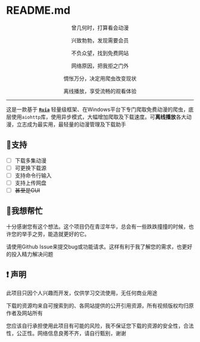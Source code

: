 # README.md
<p align="center">曾几何时，打算看会动漫</p>

<p align="center">兴致勃勃，发现需要会员</p>

<p align="center">不负众望，找到免费网站</p>

<p align="center">网络原因，把我拒之门外</p>

<p align="center">惆怅万分，决定用爬虫改变现状</p>

<p align="center">离线播放，享受流畅的观看体验</p>

---

这是一款基于 <code>[**Ruia**](https://github.com/howie6879/ruia)</code> 轻量级框架、在Windows平台下专门爬取免费动漫的爬虫，底层使用<code>aiohttp</code>库，使用异步模式，大幅增加爬取及下载速度。可**离线播放**各大动漫，立志成为最实用，最轻量的动漫管理及下载助手

## 👀支持

- [ ] 下载多集动漫
- [ ] 可更换下载源
- [ ] 支持命令行输入
- [ ] 支持上传网盘
- [ ] <span style="text-decoration: line-through">甚至是GUI</span>

## 🚀我想帮忙
十分感谢您有这个想法。这个项目仍在青涩年华，总会有一些跌跌撞撞的时候，也许您的举手之劳，能造就更好的它。

请使用Github Issue来提交bug或功能请求。这样有利于我了解您的需求，也更好的投入精力解决问题

## ❗ 声明
此项目只因个人兴趣而开发，仅供学习交流使用，无任何商业用途

下载的资源均来自可搜索到的、各网站提供的公开引用资源，所有视频版权均归原作者及网站所有

您应该自行承担使用此项目有可能的风险，我不保证您下载的资源的安全性，合法性，公正性。网络信息良莠不齐，请自行甄别，谢谢